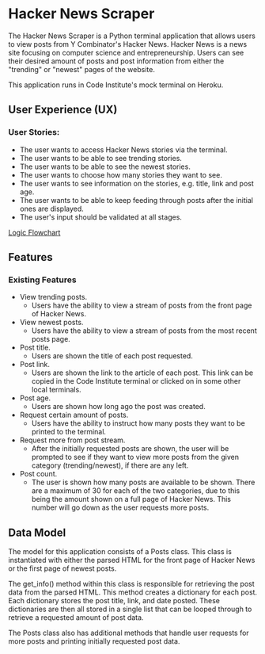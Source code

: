 # Hacker News Scraper

The Hacker News Scraper is a Python terminal application that allows users to view posts from Y Combinator's Hacker News. Hacker News is a news site focusing on computer science and entrepreneurship. Users can see their desired amount of posts and post information from either the "trending" or "newest" pages of the website. 

This application runs in Code Institute's mock terminal on Heroku. 

## User Experience (UX)

### User Stories:

-   The user wants to access Hacker News stories via the terminal.
-   The user wants to be able to see trending stories.
-   The user wants to be able to see the newest stories.
-   The user wants to choose how many stories they want to see.
-   The user wants to see information on the stories, e.g. title, link and post age.
-   The user wants to be able to keep feeding through posts after the initial ones are displayed. 
-   The user's input should be validated at all stages.

[Logic Flowchart](<readme/HN Scraper Flowchart.png>)

## Features

### Existing Features

-   View trending posts.
    -   Users have the ability to view a stream of posts from the front page of Hacker News.
-   View newest posts.
    -   Users have the ability to view a stream of posts from the most recent posts page.
-   Post title.
    -   Users are shown the title of each post requested.
-   Post link.
    -   Users are shown the link to the article of each post. This link can be copied in the Code Institute terminal or clicked on in some other local terminals.
- Post age.
    -   Users are shown how long ago the post was created.
-   Request certain amount of posts.
    -   Users have the ability to instruct how many posts they want to be printed to the terminal.
-   Request more from post stream.
    -   After the initially requested posts are shown, the user will be prompted to see if they want to view more posts from the given category (trending/newest), if there are any left.
-   Post count.
    -   The user is shown how many posts are available to be shown. There are a maximum of 30 for each of the two categories, due to this being the amount shown on a full page of Hacker News. This number will go down as the user requests more posts.

## Data Model

The model for this application consists of a Posts class. This class is instantiated with either the parsed HTML for the front page of Hacker News or the first page of newest posts.  

The get_info() method within this class is responsible for retrieving the post data from the parsed HTML. This method creates a dictionary for each post. Each dictionary stores the post title, link, and date posted. These dictionaries are then all stored in a single list that can be looped through to retrieve a requested amount of post data.

The Posts class also has additional methods that handle user requests for more posts and printing initially requested post data.